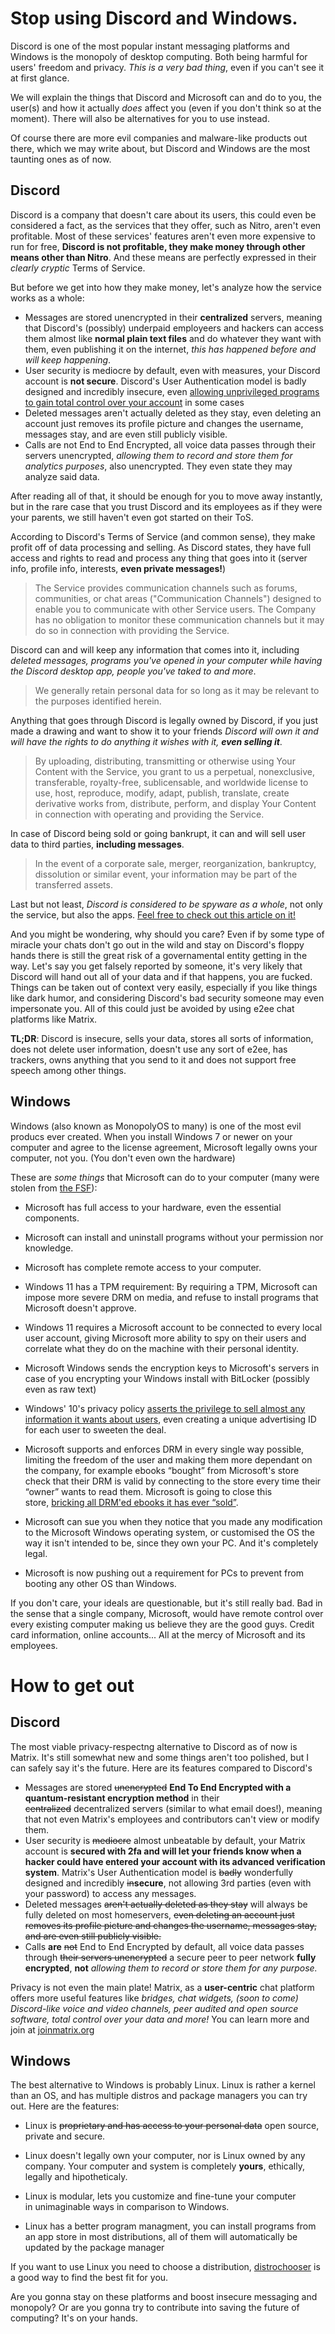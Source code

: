# **Stop using Discord and Windows.**  

Discord is one of the most popular instant messaging platforms and Windows is the monopoly of desktop computing. Both being harmful for users' freedom and privacy. _This is a very bad thing_, even if you can't see it at first glance.  

We will explain the things that Discord and Microsoft can and do to you, the user(s) and how it actually _does_ affect you (even if you don't think so at the moment). There will also be alternatives for you to use instead.

Of course there are more evil companies and malware-like products out there, which we may write about, but Discord and Windows are the most taunting ones as of now.

## **Discord**
Discord is a company that doesn't care about its users, this could even be considered a fact, as the services that they offer, such as Nitro, aren't even profitable. Most of these services' features aren't even more expensive to run for free, **Discord is not profitable, they make money through other means other than Nitro**. And these means are perfectly expressed in their _clearly cryptic_ Terms of Service.

But before we get into how they make money, let's analyze how the service works as a whole:

*   Messages are stored unencrypted in their **centralized** servers, meaning that Discord's (possibly) underpaid employeers and hackers can access them almost like **normal plain text files** and do whatever they want with them, even publishing it on the internet, _this has happened before and will keep happening_.
*   User security is mediocre by default, even with measures, your Discord account is **not secure**. Discord's User Authentication model is badly designed and incredibly insecure, even [allowing unprivileged programs to gain total control over your account](https://blog.cyble.com/2022/06/01/hazard-token-grabber/) in some cases
*   Deleted messages aren't actually deleted as they stay, even deleting an account just removes its profile picture and changes the username, messages stay, and are even still publicly visible.
*   Calls are not End to End Encrypted, all voice data passes through their servers unencrypted, _allowing them to record and store them for analytics purposes_, also unencrypted. They even state they may analyze said data.

After reading all of that, it should be enough for you to move away instantly, but in the rare case that you trust Discord and its employees as if they were your parents, we still haven't even got started on their ToS.

According to Discord's Terms of Service (and common sense), they make profit off of data processing and selling. As Discord states, they have full access and rights to read and process any thing that goes into it (server info, profile info, interests, **even private messages!**)

> The Service provides communication channels such as forums, communities, or chat areas ("Communication Channels") designed to enable you to communicate with other Service users. The Company has no obligation to monitor these communication channels but it may do so in connection with providing the Service.  

Discord can and will keep any information that comes into it, including _deleted messages, programs you've opened in your computer while having the Discord desktop app, people you've taked to and more_.

> We generally retain personal data for so long as it may be relevant to the purposes identified herein.  

Anything that goes through Discord is legally owned by Discord, if you just made a drawing and want to show it to your friends _Discord will own it and will have the rights to do anything it wishes with it, **even selling it**_.  

> By uploading, distributing, transmitting or otherwise using Your Content with the Service, you grant to us a perpetual, nonexclusive, transferable, royalty-free, sublicensable, and worldwide license to use, host, reproduce, modify, adapt, publish, translate, create derivative works from, distribute, perform, and display Your Content in connection with operating and providing the Service.  

In case of Discord being sold or going bankrupt, it can and will sell user data to third parties, **including messages**.

> In the event of a corporate sale, merger, reorganization, bankruptcy, dissolution or similar event, your information may be part of the transferred assets.  

Last but not least, _Discord is considered to be spyware as a whole_, not only the service, but also the apps. [Feel free to check out this article on it!](https://spyware.neocities.org/articles/discord.html)

And you might be wondering, why should you care? Even if by some type of miracle your chats don't go out in the wild and stay on Discord's floppy hands there is still the great risk of a governamental entity getting in the way. Let's say you get falsely reported by someone, it's very likely that Discord will hand out all of your data and if that happens, you are fucked. Things can be taken out of context very easily, especially if you like things like dark humor, and considering Discord's bad security someone may even impersonate you. All of this could just be avoided by using e2ee chat platforms like Matrix.

**TL;DR**: Discord is insecure, sells your data, stores all sorts of information, does not delete user information, doesn't use any sort of e2ee, has trackers, owns anything that you send to it and does not support free speech among other things.  

  

## **Windows**  

Windows (also known as MonopolyOS to many) is one of the most evil producs ever created. When you install Windows 7 or newer on your computer and agree to the license agreement, Microsoft legally owns your computer, not you. (You don't even own the hardware)  

These are _some things_ that Microsoft can do to your computer (many were stolen from [the FSF](https://www.fsf.org/windows)):  

*   Microsoft has full access to your hardware, even the essential components.  
    
*   Microsoft can install and uninstall programs without your permission nor knowledge.  
    
*   Microsoft has complete remote access to your computer.  
    
*   Windows 11 has a TPM requirement: By requiring a TPM, Microsoft can impose more severe DRM on media, and refuse to install programs that Microsoft doesn't approve.  
    
*   Windows 11 requires a Microsoft account to be connected to every local user account, giving Microsoft more ability to spy on their users and correlate what they do on the machine with their personal identity.
*   Microsoft Windows sends the encryption keys to Microsoft's servers in case of you encrypting your Windows install with BitLocker (possibly even as raw text)  
    
*   Windows' 10's privacy policy [asserts the privilege to sell almost any information it wants about users](https://edri.org/microsofts-new-small-print-how-your-personal-data-abused/), even creating a unique advertising ID for each user to sweeten the deal.  
    
*   Microsoft supports and enforces DRM in every single way possible, limiting the freedom of the user and making them more dependant on the company, for example ebooks “bought” from Microsoft's store check that their DRM is valid by connecting to the store every time their “owner” wants to read them. Microsoft is going to close this store, [bricking all DRM'ed ebooks it has ever “sold”](https://www.bbc.com/news/technology-47810367).  
    
*   Microsoft can sue you when they notice that you made any modification to the Microsoft Windows operating system, or customised the OS the way it isn't intended to be, since they own your PC. And it's completely legal.  
    
*   Microsoft is now pushing out a requirement for PCs to prevent from booting any other OS than Windows.  
    

  

If you don't care, your ideals are questionable, but it's still really bad. Bad in the sense that a single company, Microsoft, would have remote control over every existing computer making us believe they are the good guys. Credit card information, online accounts... All at the mercy of Microsoft and its employees.

  


# **How to get out**    

## **Discord**  

The most viable privacy-respectng alternative to Discord as of now is Matrix. It's still somewhat new and some things aren't too polished, but I can safely say it's the future. Here are its features compared to Discord's

*   Messages are stored ~~unencrypted~~ **End To End Encrypted with a quantum-resistant encryption method** in their ~~centralized~~ decentralized servers (similar to what email does!), meaning that not even Matrix's employees and contributors can't view or modify them.
*   User security is ~~mediocre~~ almost unbeatable by default, your Matrix account is **secured with 2fa and will let your friends know when a hacker could have entered your account with its advanced verification system**. Matrix's User Authentication model is ~~badly~~ wonderfully designed and incredibly ~~in~~**secure**, not allowing 3rd parties (even with your password) to access any messages.
*   Deleted messages ~~aren't actually deleted as they stay~~ will always be fully deleted on most homeservers, ~~even deleting an account just removes its profile picture and changes the username, messages stay, and are even still publicly visible.~~
*   Calls **are** ~~not~~ End to End Encrypted by default, all voice data passes through ~~their servers unencrypted~~ a secure peer to peer network **fully encrypted**, **not** _allowing them to record or store them for any purpose._

Privacy is not even the main plate! Matrix, as a **user-centric** chat platform offers more useful features like _bridges, chat widgets, (soon to come) Discord-like voice and video channels, peer audited and open source software, total control over your data and more!_ You can learn more and join at [joinmatrix.org](https://joinmatrix.org/)  

  

## **Windows**  

The best alternative to Windows is probably Linux. Linux is rather a kernel than an OS, and has multiple distros and package managers you can try out. Here are the features:  

*   Linux is ~~prop​​​​​​​rietary and has access to your personal data~~ open source, private and secure.  
    
*   Linux doesn't legally own your computer, nor is Linux owned by any company. Your computer and system is completely **yours**, ethically, legally and hipotheticaly.  
    
*   Linux is modular, lets you customize and fine-tune your computer in unimaginable ways in comparison to Windows.  
    
*   Linux has a better program managment, you can install programs from an app store in most distributions, all of them will automatically be updated by the package manager  
    

If you want to use Linux you need to choose a distribution, [distrochooser](https://distrochooser.de/) is a good way to find the best fit for you.  

Are you gonna stay on these platforms and boost insecure messaging and monopoly? Or are you gonna try to contribute into saving the future of computing? It's on your hands.
